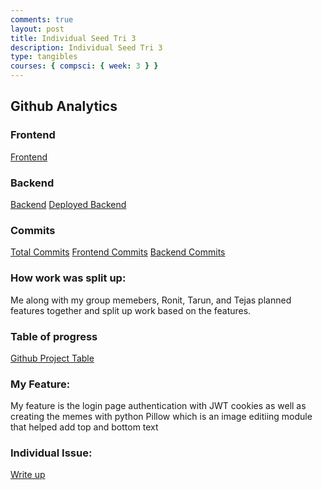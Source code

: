 ```yaml
---
comments: true
layout: post
title: Individual Seed Tri 3
description: Individual Seed Tri 3
type: tangibles
courses: { compsci: { week: 3 } }
---
```


## Github Analytics

### Frontend

[Frontend](https://github.com/Imaad08/cpt-frontend)

### Backend

[Backend](https://github.com/Imaad08/cpt-backend)
[Deployed Backend](https://memeforge.stu.nighthawkcodingsociety.com/)

### Commits

[Total Commits](https://github.com/Imaad08)
[Frontend Commits](https://github.com/Imaad08/cpt-frontend/commits/main/?author=Imaad08)
[Backend Commits](https://github.com/Imaad08/cpt-backend/commits/main/?author=Imaad08)

### How work was split up:
Me along with my group memebers, Ronit, Tarun, and Tejas planned features together and split up work based on the features.

### Table of progress
[Github Project Table](https://github.com/users/Imaad08/projects/1)

### My Feature:
My feature is the login page authentication with JWT cookies as well as creating the memes with python Pillow which is an image editiing module that helped add top and bottom text

### Individual Issue:
[Write up](https://imaad08.github.io/student2/individualreviewtri2)

<script src="https://utteranc.es/client.js"
        repo="imaad08/student2"
        issue-term="pathname"
        theme="github-dark"
        crossorigin="anonymous"
        async>
</script>